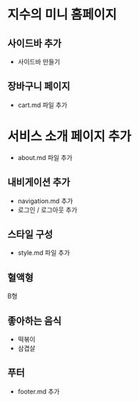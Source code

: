 # 지수의 미니 홈페이지

## 사이드바 추가

- 사이드바 만들기

## 장바구니 페이지

- cart.md 파일 추가

# 서비스 소개 페이지 추가

- about.md 파일 추가

## 내비게이션 추가

- navigation.md 추가
- 로그인 / 로그아웃 추가

## 스타일 구성

- style.md 파일 추가

## 혈액형

B형

## 좋아하는 음식

- 떡볶이
- 삼겹살

## 푸터

- footer.md 추가
